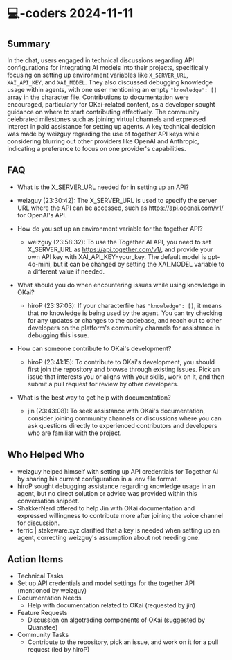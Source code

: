 # 💻-coders 2024-11-11

## Summary
 In the chat, users engaged in technical discussions regarding API configurations for integrating AI models into their projects, specifically focusing on setting up environment variables like `X_SERVER_URL`, `XAI_API_KEY`, and `XAI_MODEL`. They also discussed debugging knowledge usage within agents, with one user mentioning an empty `"knowledge": []` array in the character file. Contributions to documentation were encouraged, particularly for OKai-related content, as a developer sought guidance on where to start contributing effectively. The community celebrated milestones such as joining virtual channels and expressed interest in paid assistance for setting up agents. A key technical decision was made by weizguy regarding the use of together API keys while considering blurring out other providers like OpenAI and Anthropic, indicating a preference to focus on one provider's capabilities.

## FAQ
 - What is the X_SERVER_URL needed for in setting up an API?
  - weizguy (23:30:42): The X_SERVER_URL is used to specify the server URL where the API can be accessed, such as https://api.openai.com/v1/ for OpenAI's API.

- How do you set up an environment variable for the together API?
  - weizguy (23:58:32): To use the Together AI API, you need to set X_SERVER_URL as https://api.together.com/v1/, and provide your own API key with XAI_API_KEY=your_key. The default model is gpt-4o-mini, but it can be changed by setting the XAI_MODEL variable to a different value if needed.

- What should you do when encountering issues while using knowledge in OKai?
  - hiroP (23:37:03): If your characterfile has `"knowledge": []`, it means that no knowledge is being used by the agent. You can try checking for any updates or changes to the codebase, and reach out to other developers on the platform's community channels for assistance in debugging this issue.

- How can someone contribute to OKai's development?
  - hiroP (23:41:15): To contribute to OKai's development, you should first join the repository and browse through existing issues. Pick an issue that interests you or aligns with your skills, work on it, and then submit a pull request for review by other developers.

- What is the best way to get help with documentation?
  - jin (23:43:08): To seek assistance with OKai's documentation, consider joining community channels or discussions where you can ask questions directly to experienced contributors and developers who are familiar with the project.

## Who Helped Who
 - weizguy helped himself with setting up API credentials for Together AI by sharing his current configuration in a .env file format.
- hiroP sought debugging assistance regarding knowledge usage in an agent, but no direct solution or advice was provided within this conversation snippet.
- ShakkerNerd offered to help Jin with OKai documentation and expressed willingness to contribute more after joining the voice channel for discussion.
- ferric | stakeware.xyz clarified that a key is needed when setting up an agent, correcting weizguy's assumption about not needing one.

## Action Items
 - Technical Tasks
  - Set up API credentials and model settings for the together API (mentioned by weizguy)
- Documentation Needs
  - Help with documentation related to OKai (requested by jin)
- Feature Requests
  - Discussion on algotrading components of OKai (suggested by Quanatee)
- Community Tasks
  - Contribute to the repository, pick an issue, and work on it for a pull request (led by hiroP)

